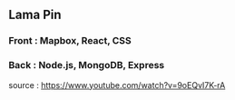 ## Lama Pin
### Front : Mapbox, React, CSS
### Back : Node.js, MongoDB, Express

source : https://www.youtube.com/watch?v=9oEQvI7K-rA
